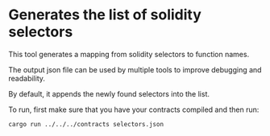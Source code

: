 # Generates the list of solidity selectors

This tool generates a mapping from solidity selectors to function names.

The output json file can be used by multiple tools to improve debugging and readability.

By default, it appends the newly found selectors into the list.

To run, first make sure that you have your contracts compiled and then run:

```
cargo run ../../../contracts selectors.json
```
